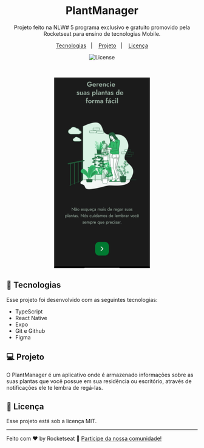 <h1 align="center"> PlantManager</h1>

<p align="center">
Projeto feito na NLW# 5 programa exclusivo e gratuito promovido pela Rocketseat para ensino de tecnologias Mobile.
</p>

<p align="center">
  <a href="#-tecnologias">Tecnologias</a>&nbsp;&nbsp;&nbsp;|&nbsp;&nbsp;&nbsp;
  <a href="#-projeto">Projeto</a>&nbsp;&nbsp;&nbsp;|&nbsp;&nbsp;&nbsp;
  <a href="#memo-licença">Licença</a>
</p>

<p align="center">
  <img alt="License" src="https://img.shields.io/static/v1?label=license&message=MIT&color=49AA26&labelColor=000000">
</p>

<br>

<p align="center">
  <img alt="Wiki Repositório" src=".github/plantmanager.jpg" width="50%">
</p>

## 🚀 Tecnologias

Esse projeto foi desenvolvido com as seguintes tecnologias:

- TypeScript
- React Native
- Expo
- Git e Github
- Figma

## 💻 Projeto

O PlantManager é um aplicativo onde é armazenado informações sobre as suas plantas que você possue em sua residência ou escritório, através de notificações ele te lembra de regá-las.


## :memo: Licença

Esse projeto está sob a licença MIT.

---

Feito com ♥ by Rocketseat :wave: [Participe da nossa comunidade!](https://discord.gg/rocketseat)

